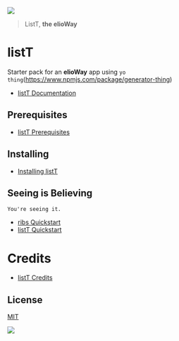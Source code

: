 ![](https://elioway.gitlab.io/ribs/listT/elio-list-t-logo.png)

> ListT, **the elioWay**

# listT

Starter pack for an **elioWay** app using `yo thing`(<https://www.npmjs.com/package/generator-thing>)

- [listT Documentation](https://elioway.gitlab.io/ribs/listT/)

## Prerequisites

- [listT Prerequisites](https://elioway.gitlab.io/ribs/listT/installing.html)

## Installing

- [Installing listT](https://elioway.gitlab.io/ribs/listT/installing.html)

## Seeing is Believing

```
You're seeing it.
```

- [ribs Quickstart](https://elioway.gitlab.io/ribs/quickstart.html)
- [listT Quickstart](https://elioway.gitlab.io/ribs/listT/quickstart.html)

# Credits

- [listT Credits](https://elioway.gitlab.io/ribs/listT/credits.html)

## License

[MIT](license)

![](https://elioway.gitlab.io/ribs/listT/apple-touch-icon.png)
